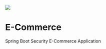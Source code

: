 ![](https://github.com/josecsotomorales/e-commerce/workflows/main/badge.svg)
# E-Commerce
Spring Boot Security E-Commerce Application
